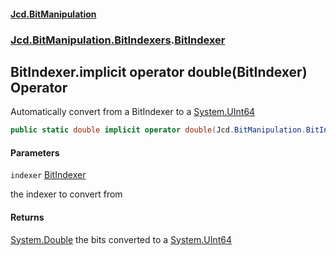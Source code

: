 #### [Jcd.BitManipulation](index.md 'index')
### [Jcd.BitManipulation.BitIndexers](Jcd.BitManipulation.BitIndexers.md 'Jcd.BitManipulation.BitIndexers').[BitIndexer](Jcd.BitManipulation.BitIndexers.BitIndexer.md 'Jcd.BitManipulation.BitIndexers.BitIndexer')

## BitIndexer.implicit operator double(BitIndexer) Operator

Automatically convert from a BitIndexer to a [System.UInt64](https://docs.microsoft.com/en-us/dotnet/api/System.UInt64 'System.UInt64')

```csharp
public static double implicit operator double(Jcd.BitManipulation.BitIndexers.BitIndexer indexer);
```
#### Parameters

<a name='Jcd.BitManipulation.BitIndexers.BitIndexer.op_Implicitdouble(Jcd.BitManipulation.BitIndexers.BitIndexer).indexer'></a>

`indexer` [BitIndexer](Jcd.BitManipulation.BitIndexers.BitIndexer.md 'Jcd.BitManipulation.BitIndexers.BitIndexer')

the indexer to convert from

#### Returns
[System.Double](https://docs.microsoft.com/en-us/dotnet/api/System.Double 'System.Double')
the bits converted to a [System.UInt64](https://docs.microsoft.com/en-us/dotnet/api/System.UInt64 'System.UInt64')